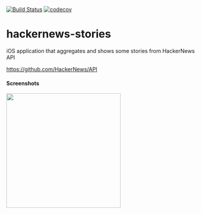 [![Build Status](https://travis-ci.com/atereshkov/hackernews-stories.svg?branch=master)](https://travis-ci.com/atereshkov/hackernews-stories) [![codecov](https://codecov.io/gh/atereshkov/hackernews-stories/branch/master/graph/badge.svg)](https://codecov.io/gh/atereshkov/hackernews-stories)

# hackernews-stories

iOS application that aggregates and shows some stories from HackerNews API

https://github.com/HackerNews/API


#### Screenshots

<img src="https://savepic.pro/images/2019/04/14/Simulator-Screen-Shot---iPhone-X---2019-04-14-at-14.58.35.png" width="300">
